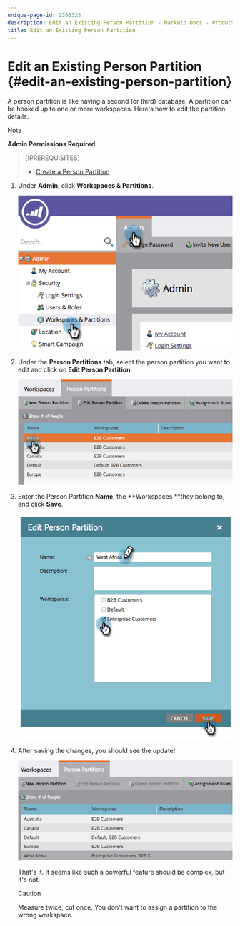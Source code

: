 ```yaml
---
unique-page-id: 2360323
description: Edit an Existing Person Partition - Marketo Docs - Product Documentation
title: Edit an Existing Person Partition
---
```


# Edit an Existing Person Partition {#edit-an-existing-person-partition}

A person partition is like having a second (or third) database. A partition can be hooked up to one or more workspaces. Here's how to edit the partition details.

>[!NOTE]
>
>**Admin Permissions Required**

>[!PREREQUISITES]
>
>* [Create a Person Partition](create-a-person-partition.md)
>

1. Under **Admin**, click **Workspaces & Partitions**.

   ![](assets/image2014-9-17-10-3a51-3a23.png)

1. Under the **Person Partitions** tab, select the person partition you want to edit and click on **Edit Person Partition**.

   ![](assets/two-5.png)

1. Enter the Person Partition **Name**, the **Workspaces **they belong to, and click **Save**.

   ![](assets/three-5.png)

1. After saving the changes, you should see the update!

   ![](assets/four-4.png)

   That's it. It seems like such a powerful feature should be complex, but it's not.

   >[!CAUTION]
   >
   >Measure twice, cut once. You don't want to assign a partition to the wrong workspace.


